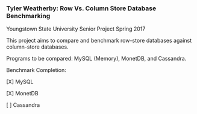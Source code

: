 ### Tyler Weatherby: Row Vs. Column Store Database Benchmarking
Youngstown State University
Senior Project Spring 2017

This project aims to compare and benchmark row-store databases against column-store databases.

Programs to be compared: MySQL (Memory), MonetDB, and Cassandra.

Benchmark Completion:

[X] MySQL

[X] MonetDB

[ ] Cassandra
